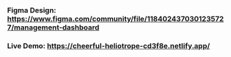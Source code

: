 ### Figma Design: https://www.figma.com/community/file/1184024370301235727/management-dashboard

### Live Demo: https://cheerful-heliotrope-cd3f8e.netlify.app/
